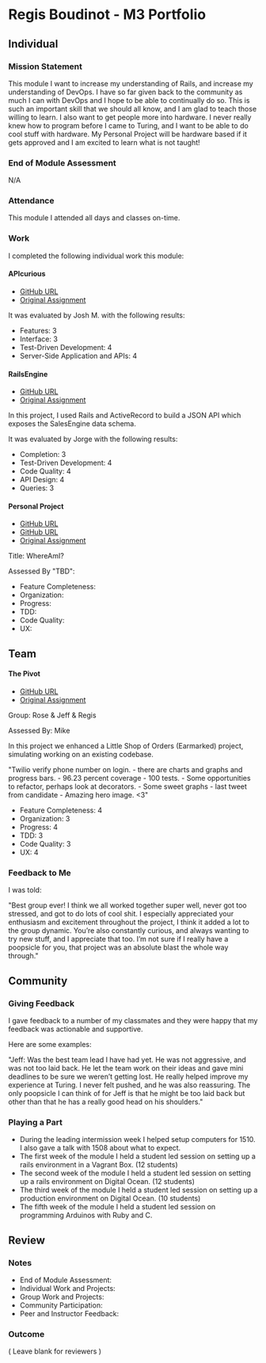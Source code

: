 # Regis Boudinot - M3 Portfolio

## Individual

### Mission Statement

This module I want to increase my understanding of Rails, and increase my understanding of DevOps. I have so far given back to the community as much I can with DevOps and I hope to be able to continually do so. This is such an important skill that we should all know, and I am glad to teach those willing to learn. I also want to get people more into hardware. I never really knew how to program before I came to Turing, and I want to be able to do cool stuff with hardware. My Personal Project will be hardware based if it gets approved and I am excited to learn what is not taught!

### End of Module Assessment

N/A

### Attendance

This module I attended all days and classes on-time.

### Work

I completed the following individual work this module:

#### APIcurious

* [GitHub URL](https://github.com/selfup/API-Curious)
* [Original Assignment](https://github.com/turingschool/lesson_plans/blob/master/ruby_03-professional_rails_applications/apicurious.md)

It was evaluated by Josh M. with the following results:

* Features: 3
* Interface: 3
* Test-Driven Development: 4
* Server-Side Application and APIs: 4

#### RailsEngine

* [GitHub URL](https://github.com/selfup/rails-engine)
* [Original Assignment](https://github.com/turingschool/lesson_plans/blob/master/ruby_03-professional_rails_applications/rails_engine.md)

In this project, I used Rails and ActiveRecord to build a JSON API which exposes the SalesEngine data schema.

It was evaluated by Jorge with the following results:

* Completion: 3
* Test-Driven Development: 4
* Code Quality: 4
* API Design: 4
* Queries: 3

#### Personal Project

* [GitHub URL](https://github.com/selfup/auto)
* [GitHub URL](https://github.com/selfup/autobot)
* [Original Assignment](https://github.com/turingschool/lesson_plans/blob/master/ruby_03-professional_rails_applications/self_directed_project.md)

Title: WhereAmI?

Assessed By "TBD":

* Feature Completeness:
* Organization:
* Progress:
* TDD:
* Code Quality:
* UX:

## Team

#### The Pivot

* [GitHub URL](https://github.com/jbrr/the_pivot)
* [Original Assignment](https://github.com/turingschool/lesson_plans/blob/master/ruby_03-professional_rails_applications/the_pivot.md)

Group: Rose & Jeff & Regis

Assessed By: Mike

In this project we enhanced a Little Shop of Orders (Earmarked) project, simulating working on an existing codebase.

"Twilio verify phone number on login. - there are charts and graphs and progress bars. - 96.23 percent coverage - 100 tests. - Some opportunities to refactor, perhaps look at decorators. - Some sweet graphs - last tweet from candidate - Amazing hero image. <3"

* Feature Completeness: 4
* Organization: 3
* Progress: 4
* TDD: 3
* Code Quality: 3
* UX: 4

### Feedback to Me

I was told:

"Best group ever! I think we all worked together super well, never got too stressed, and got to do lots of cool shit. I especially appreciated your enthusiasm and excitement throughout the project, I think it added a lot to the group dynamic. You’re also constantly curious, and always wanting to try new stuff, and I appreciate that too. I’m not sure if I really have a poopsicle for you, that project was an absolute blast the whole way through."

## Community

### Giving Feedback

I gave feedback to a number of my classmates and they were happy that my
feedback was actionable and supportive.

Here are some examples:

"Jeff: Was the best team lead I have had yet. He was not aggressive, and was not too laid back. He let the team work on their ideas and gave mini deadlines to be sure we weren’t getting lost. He really helped improve my experience at Turing. I never felt pushed, and he was also reassuring. The only poopsicle I can think of for Jeff is that he might be too laid back but other than that he has a really good head on his shoulders."

### Playing a Part

* During the leading intermission week I helped setup computers for 1510. I also gave a talk with 1508 about what to expect.
* The first week of the module I held a student led session on setting up a rails environment in a Vagrant Box. (12 students)
* The second week of the module I held a student led session on setting up a rails environment on Digital Ocean. (12 students)
* The third week of the module I held a student led session on setting up a production environment on Digital Ocean. (10 students)
* The fifth week of the module I held a student led session on programming Arduinos with Ruby and C.

## Review

### Notes

* End of Module Assessment:
* Individual Work and Projects:
* Group Work and Projects:
* Community Participation:
* Peer and Instructor Feedback:

### Outcome

( Leave blank for reviewers )
